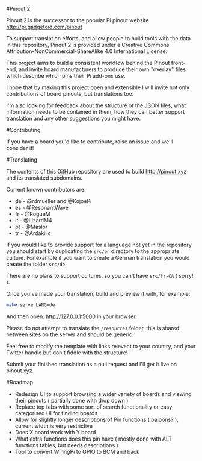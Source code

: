 #Pinout 2

Pinout 2 is the successor to the popular Pi pinout website http://pi.gadgetoid.com/pinout

To support translation efforts, and allow people to build tools with the data in this repository, Pinout 2 is
provided under a Creative Commons Attribution-NonCommercial-ShareAlike 4.0 International License.

This project aims to build a consistent workflow behind the Pinout front-end, and invite board manufacturers
to produce their own "overlay" files which describe which pins their Pi add-ons use.

I hope that by making this project open and extensible I will invite not only contributions of board pinouts,
but translations too.

I'm also looking for feedback about the structure of the JSON files, what information needs to be contained in
them, how they can better support translation and any other suggestions you might have.

#Contributing

If you have a board you'd like to contribute, raise an issue and we'll consider it!

#Translating

The contents of this GitHub repository are used to build http://pinout.xyz and its translated subdomains.

Current known contributors are:

* de - @rdmueller and @KojoePi
* es - @ResonantWave
* fr - @RogueM
* it - @LizardM4 
* pt - @Maslor
* tr - @Ardakilic

If you would like to provide support for a language not yet in the repository you should start by duplicating the `src/en` directory to the
appropriate culture. For example if you want to create a German translation you would create the folder `src/de`.

There are no plans to support cultures, so you can't have `src/fr-CA` ( sorry! ).

Once you've made your translation, build and preview it with, for example:

```bash
make serve LANG=de
```

And then open: http://127.0.0.1:5000 in your browser.

Please do not attempt to translate the `/resources` folder, this is shared between sites on the server and should be generic.

Feel free to modify the template with links relevent to your country, and your Twitter handle but don't fiddle with the structure!

Submit your finished translation as a pull request and I'll get it live on pinout.xyz.

#Roadmap

* Redesign UI to support browsing a wider variety of boards and viewing their pinouts ( partially done with drop down )
* Replace top tabs with some sort of search functionality or easy categorised UI for finding boards
* Allow for slightly longer descriptions of Pin functions ( baloons? ), current width is very restrictive
* Does X board work with Y board
* What extra functions does this pin have ( mostly done with ALT functions tables, but needs descriptions )
* Tool to convert WiringPi to GPIO to BCM and back
